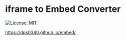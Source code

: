 # iframe to Embed Converter
[![License: MIT](https://img.shields.io/badge/License-MIT-green.svg)](https://opensource.org/licenses/MIT)

https://dps0340.github.io/embed/

